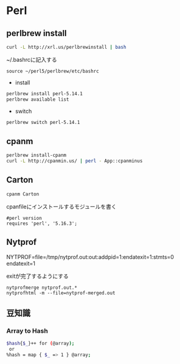 # Perl

## perlbrew install

```Bash
curl -L http://xrl.us/perlbrewinstall | bash
```

~/.bashrcに記入する

```Bash:.bashrc
source ~/perl5/perlbrew/etc/bashrc
```

* install

```Bash
perlbrew install perl-5.14.1
perlbrew available list
```

* switch

```Bash
perlbrew switch perl-5.14.1
```

## cpanm

```Bash
perlbrew install-cpanm
curl -L http://cpanmin.us/ | perl - App::cpanminus
```

## Carton

```Bash
cpanm Carton
```

cpanfileにインストールするモジュールを書く

```Bash:cpanfile
#perl version
requires 'perl', '5.16.3';

```

## Nytprof

NYTPROF=file=/tmp/nytprof.out:out:addpid=1:endatexit=1:stmts=0
endatexit=1

exitが完了するようにする

```
nytprofmerge nytprof.out.*
nytprofhtml -m --file=nytprof-merged.out
```

## 豆知識
### Array to Hash

```Bash  
$hash{$_}++ for (@array);
 or
%hash = map { $_ => 1 } @array;
```

